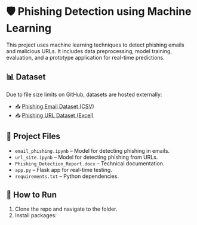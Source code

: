 # 🛡️ Phishing Detection using Machine Learning

This project uses machine learning techniques to detect phishing emails and malicious URLs. It includes data preprocessing, model training, evaluation, and a prototype application for real-time predictions.

## 📊 Dataset

Due to file size limits on GitHub, datasets are hosted externally:

- 📥 [Phishing Email Dataset (CSV)](https://drive.google.com/uc?export=download&id=1TysDjLFyh6JfYPYfBBubHXPGRgVoCaRv
)
- 📥 [Phishing URL Dataset (Excel)](https://drive.google.com/your-url-excel-link)

## 📁 Project Files

- `email_phishing.ipynb` – Model for detecting phishing in emails.
- `url_site.ipynb` – Model for detecting phishing from URLs.
- `Phishing_Detection_Report.docx` – Technical documentation.
- `app.py` – Flask app for real-time testing.
- `requirements.txt` – Python dependencies.

## 🧪 How to Run

1. Clone the repo and navigate to the folder.
2. Install packages:
